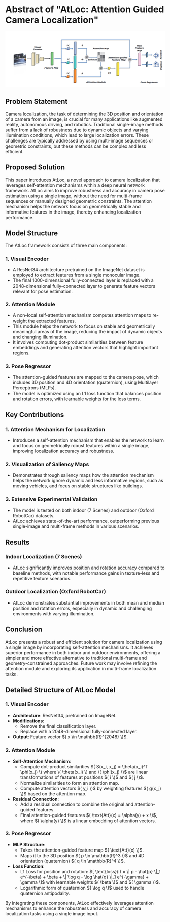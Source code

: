 # Abstract of "AtLoc: Attention Guided Camera Localization"

![AtLoc Model Structure](https://github.com/Husseinhhameed/Transformer-Based-Camera-localization-review/blob/main/images/AtLock.png)

## Problem Statement

Camera localization, the task of determining the 3D position and orientation of a camera from an image, is crucial for many applications like augmented reality, autonomous driving, and robotics. Traditional single-image methods suffer from a lack of robustness due to dynamic objects and varying illumination conditions, which lead to large localization errors. These challenges are typically addressed by using multi-image sequences or geometric constraints, but these methods can be complex and less efficient.

## Proposed Solution

This paper introduces AtLoc, a novel approach to camera localization that leverages self-attention mechanisms within a deep neural network framework. AtLoc aims to improve robustness and accuracy in camera pose estimation using a single image, without the need for multi-frame sequences or manually designed geometric constraints. The attention mechanism helps the network focus on geometrically stable and informative features in the image, thereby enhancing localization performance.

## Model Structure

The AtLoc framework consists of three main components:

### 1. Visual Encoder

- A ResNet34 architecture pretrained on the ImageNet dataset is employed to extract features from a single monocular image.
- The final 1000-dimensional fully-connected layer is replaced with a 2048-dimensional fully-connected layer to generate feature vectors relevant for pose estimation.

### 2. Attention Module

- A non-local self-attention mechanism computes attention maps to re-weight the extracted features.
- This module helps the network to focus on stable and geometrically meaningful areas of the image, reducing the impact of dynamic objects and changing illumination.
- It involves computing dot-product similarities between feature embeddings and generating attention vectors that highlight important regions.

### 3. Pose Regressor

- The attention-guided features are mapped to the camera pose, which includes 3D position and 4D orientation (quaternion), using Multilayer Perceptrons (MLPs).
- The model is optimized using an L1 loss function that balances position and rotation errors, with learnable weights for the loss terms.

## Key Contributions

### 1. Attention Mechanism for Localization

- Introduces a self-attention mechanism that enables the network to learn and focus on geometrically robust features within a single image, improving localization accuracy and robustness.

### 2. Visualization of Saliency Maps

- Demonstrates through saliency maps how the attention mechanism helps the network ignore dynamic and less informative regions, such as moving vehicles, and focus on stable structures like buildings.

### 3. Extensive Experimental Validation

- The model is tested on both indoor (7 Scenes) and outdoor (Oxford RobotCar) datasets.
- AtLoc achieves state-of-the-art performance, outperforming previous single-image and multi-frame methods in various scenarios.

## Results

### Indoor Localization (7 Scenes)

- AtLoc significantly improves position and rotation accuracy compared to baseline methods, with notable performance gains in texture-less and repetitive texture scenarios.

### Outdoor Localization (Oxford RobotCar)

- AtLoc demonstrates substantial improvements in both mean and median position and rotation errors, especially in dynamic and challenging environments with varying illumination.

## Conclusion

AtLoc presents a robust and efficient solution for camera localization using a single image by incorporating self-attention mechanisms. It achieves superior performance in both indoor and outdoor environments, offering a simpler and more effective alternative to traditional multi-frame and geometry-constrained approaches. Future work may involve refining the attention module and exploring its application in multi-frame localization tasks.

## Detailed Structure of AtLoc Model

### 1. Visual Encoder

- **Architecture**: ResNet34, pretrained on ImageNet.
- **Modifications**:
  - Remove the final classification layer.
  - Replace with a 2048-dimensional fully-connected layer.
- **Output**: Feature vector $( x \in \mathbb{R}^{2048} \)$.

### 2. Attention Module

- **Self-Attention Mechanism**:
  - Compute dot-product similarities $( S(x_i, x_j) = \theta(x_i)^T \phi(x_j) \) where \( \theta(x_i) \) and \( \phi(x_j) \)$ are linear transformations of features at positions $( i \)$ and $( j \)$.
  - Normalize similarities to form an attention map.
  - Compute attention vectors $( y_i \)$ by weighting features $( g(x_j) \)$ based on the attention map.
- **Residual Connection**:
  - Add a residual connection to combine the original and attention-guided features.
  - Final attention-guided features $( \text{Att}(x) = \alpha(y) + x \)$, where $( \alpha(y) \)$ is a linear embedding of attention vectors.

### 3. Pose Regressor

- **MLP Structure**:
  - Takes the attention-guided feature map $( \text{Att}(x) \)$.
  - Maps it to the 3D position $( p \in \mathbb{R}^3 \)$ and 4D orientation (quaternion) $( q \in \mathbb{R}^4 \)$.
- **Loss Function**:
  - L1 Loss for position and rotation: 
    $[
    \text{loss}(I) = \| p - \hat{p} \|_1 e^{-\beta} + \beta + \| \log q - \log \hat{q} \|_1 e^{-\gamma} + \gamma
    \]$
    with learnable weights $( \beta \)$ and $( \gamma \)$.
  - Logarithmic form of quaternion $( \log q \)$ used to handle quaternion antipodality.

By integrating these components, AtLoc effectively leverages attention mechanisms to enhance the robustness and accuracy of camera localization tasks using a single image input.

